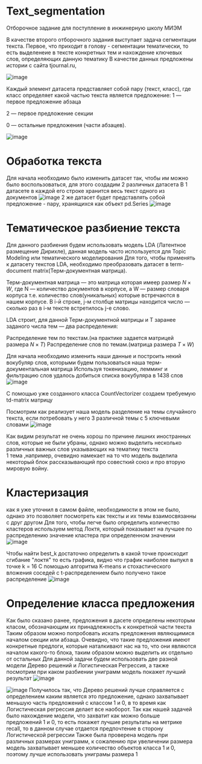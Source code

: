 # Text_segmentation
Отборочное задание для поступление в инжинерную школу МИЭМ

В качестве второго отборочного задания выступает задача сегментации текста.
Первое, что приходит в голову - сегментации тематически, то есть выделенеие в тексте конкретных тем и нахождение ключевых слов, определяющих данную тематику 
В качестве данных предложены истории с сайта tjournal.ru,


![image](https://user-images.githubusercontent.com/84914528/196962795-780ca904-ce11-4f44-b295-5bcef3c38008.png)

Каждый элемент датасета представляет собой пару (текст, класс), где класс определяет какой частью текста является предложение:
1 — первое предложение абзаца

2 — первое предложение секции

0 — остальные предложения (части абзацев).

![image](https://user-images.githubusercontent.com/84914528/196963069-4be5dc04-2dfc-4b4d-925c-7c8255f78642.png)

# Обработка текста

Для начала необходимо было изменить датасет так, чтобы им можно было воспользоваться, для этого создадим 2 различных датасета
В 1 датасете в каждой его строке хранится весь текст одного из документов 
![image](https://user-images.githubusercontent.com/84914528/196963594-c4c0a9ff-fb99-4582-9065-a39d58c7394d.png)
2 же датасет будет представлять собой предложение - пару, хранящихся как объект pd.Series
![image](https://user-images.githubusercontent.com/84914528/196963712-0344f2c4-5011-44a8-baf0-a175cf925327.png)

# Тематическое разбиение текста 
Для данного разбиения будем  использовать модель LDA (Латентное размещение Дирихле), данная модель часто используется для Topic Modeling или тематического моделирования
Для того, чтобы применять к датасету текстов LDA, необходимо преобразовать датасет в term-document matrix(Терм-документная матрица).


Терм-документная матрица — это матрица которая имеер размер $N \times W$, где
N — количество документов в корпусе, а W — размер словаря корпуса т.е. количество слов(уникальных) которые встречаются в нашем корпусе. В i-й строке, j-м столбце матрицы находится число — сколько раз в i-м тексте встретилось j-е слово.

LDA строит, для данной Терм-документной матрицы и T заранее заданого числа тем — два распределения:


Распределение тем по текстам.(на практике задается матрицей размера $N \times T$)
Распределение слов по темам.(матрица размера $T \times W$)

Для начала необходимо изменить наши данные и построить некий вокубуляр слов, которыми будем пользоваться наша терм-документальная матрица 
Используя токенизацию, лемминг и фильтрацию слов удалось добиться списка вокубуляра в 1438 слов 
![image](https://user-images.githubusercontent.com/84914528/196964793-bba331ac-7aea-4bac-aa08-a5227325ae17.png)

С помощью уже созданного класса CountVectorizer создаем требуемую td-matrix матрицу

Посмотрим как реализует наша модель разделение на темы случайного текста, если потребовать у него 3 различной темы с 5 ключевыми словами 
![image](https://user-images.githubusercontent.com/84914528/196965706-44b8fd7d-dc38-4864-80e0-2d8ea3da5600.png)

Как видим результат не очень хорош по причине лишних иностранных слов, которые не были убраны, однако можно выделить несколько различных важных слов указывающих на тематику текста  
1 тема ,например, очевидно намекает на то что модель выделила некоторый блок рассказывающий про совесткий союз и про вторую мировую войну.

# Кластеризация

как я уже уточнил в самом файле, необходимости в этом не было, однако это позволяет посмотреть как тексты и их темы  взаимосвязанны с друг другом
Для того, чтобы легче было определить количество кластеров используем метод Локтя, который показывает на лучшее по распределению значение кластера при определенном значении
![image](https://user-images.githubusercontent.com/84914528/196967586-4ba07c84-9df4-4e1c-a47c-2e040733edce.png)

Чтобы найти best_k  достаточно определить в какой точке происходит сгибание "локтя" то есть графика, видно что график наиболее выпукл в точке k = 16 
С помощью алгоритма K-means и стохастического вложения соседей с t-распределением было получено такое распределение
![image](https://user-images.githubusercontent.com/84914528/196967283-ff59e2a0-5ead-44c2-935c-b91e8296e691.png)

# Определение класса предложения

Как было сказано ранее, предложения  в дасете определены некоторым класом, обозначающим их принадлежность к конкретной части текста 
Таким образом можно попробовать искать предложения являющимися началом секции или абзаца. Очевидно, что такие предложения имеют конкретные предлоги, которые наталкивают нас на то, что они являются началом какого-то блока, таким образом можно выделить их отдельно от остальных
Для данной задачи будем использовать две разной модели Дерево решений и Логистическая Регрессия, а также посмотрим при каком разбиении униграмм модель покажет лучший результат
![image](https://user-images.githubusercontent.com/84914528/196968962-7f9482ce-2b21-492a-b33e-64b0b3ca0965.png)

![image](https://user-images.githubusercontent.com/84914528/196968989-61c043c7-db70-41e7-8499-1c99b55140ef.png)
 Получилось так, что Дерево решений лучше справляется с определением каким является это предложение, однако захватывает меньшую часть предложений с классом 1 и 0, в то время как Логистическая регрессия делает все наоборот. Так как нашей задачей было нахождение модели, что захватит как можно больше предложений 1 и 0, то есть покажет лучшие результаты на метрике recall, то в данном случае отдается предпочтение в сторону Логистической регрессии
 Также была проверена модель при различных размерах униграмм, к сожалению при увеличении размера модель захватывает меньшее количество объектов класса 1 и 0, поэтому лучше использовать униграмы размера 1  
